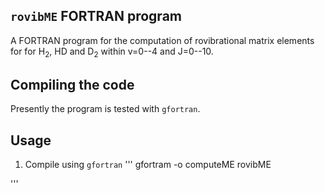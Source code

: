 `rovibME` FORTRAN program
-----------------------------
A FORTRAN program for the computation of rovibrational matrix elements for for H<sub>2</sub>, HD and D<sub>2</sub> within v=0--4 and J=0--10.

Compiling the code
-----------------------------
Presently the program is tested with `gfortran`.

Usage
-----------------------------
1. Compile using `gfortran`
'''
gfortram -o computeME rovibME

'''

